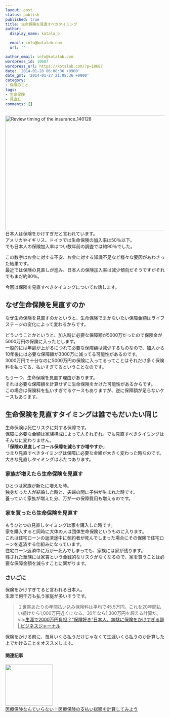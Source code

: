 ```yaml
---
layout: post
status: publish
published: true
title: 生命保険を見直すべきタイミング
author:
  display_name: kotala_b

  email: info@kotalab.com
  url: ''

author_email: info@kotalab.com
wordpress_id: 10687
wordpress_url: https://kotalab.com/?p=10687
date: '2014-01-28 06:08:36 +0900'
date_gmt: '2014-01-27 21:08:36 +0900'
category:
- 保険のこと
tags:
- 生命保険
- 見直し
comments: []
---
```

<p><img src="https://kotalab.com/wp-content/uploads/Review-timing-of-the-insurance_140128-546x361.jpg" alt="Review timing of the insurance_140128" width="546" height="361" class="alignnone size-large wp-image-10689" /><br />
日本人は保険をかけすぎだと言われています。<br />
アメリカやイギリス、ドイツでは生命保険の加入率は50％以下。<br />
でも<span class="b">日本人の保険加入率はつい数年前の調査では約90％でした</span>。</p>
<p>この数字はお金に対する不安、お金に対する知識不足など様々な要因があわさった結果です。<br />
最近では保険の見直しが進み、日本人の保険加入率は減少傾向だそうですがそれでもまだ約80％。</p>
<p>今回は保険を見直すべきタイミングについてお話します。<br />
</p>
<!--more-->
<h2>なぜ生命保険を見直すのか</h2>
<p>なぜ生命保険を見直すのかというと、生命保険でまかないたい保障金額はライフステージの変化によって変わるからです。</p>
<p>どういうことかというと、加入時に必要な保障額が5000万だったので保険金が5000万円の保険に入ったとします。<br />
一般的には年齢が上がるにつれて必要な保障額は減少するものなので、加入から10年後には必要な保障額が3000万に減ってる可能性があるのです。<br />
<span class="b">3000万円で十分なのに5000万円の保険に入ってるってことはそれだけ多く保険料を払ってる、払いすぎてるということ</span>なのです。</p>
<p>もう一つ、生命保険を見直す理由があります。<br />
それは必要な保障額を計算せずに生命保険をかけた可能性があるからです。<br />
この場合は保険料を払いすぎてるケースもありますが、逆に保障額が足らないケースもあります。</p>
<h2>生命保険を見直すタイミングは誰でもだいたい同じ</h2>
<p>生命保険は死亡リスクに対する保障です。<br />
保障に必要な金額は家族構成によって人それぞれ。でも見直すべきタイミングはそんなに変わりません。<br />
「<strong>保険の見直しイコール保障を減らすか増やすか</strong>」<br />
つまり見直すべきタイミングは保障に必要な金額が大きく変わった時なのです。<br />
大きな見直しタイミングはふたつあります。</p>
<h3>家族が増えたら生命保険を見直す</h3>
<p>ひとつは家族が新たに増えた時。<br />
独身だった人が結婚した時と、夫婦の間に子供が生まれた時です。<br />
養っていく家族が増えた分、万が一の保障費用も増えるのです。</p>
<h3>家を買ったら生命保険を見直す</h3>
<p>もうひとつの見直しタイミングは家を購入した時です。<br />
家を購入すると同時に大体の人は団体生命保険というものに入ります。<br />
これは住宅ローンの返済途中に契約者が死んでしまった場合にその保険で住宅ローンを返済する仕組みになっています。<br />
住宅ローン返済中に万が一死んでしまっても、家族には家が残ります。<br />
残された華族には家賃という金銭的なリスクがなくなるので、家を買うことは必要な保障金額を減らすことに繋がります。</p>
<h3>さいごに</h3>
<p>保険をかけすぎてると言われる日本人。<br />
生涯で何千万も払う家庭が多いそうです。</p>
<blockquote><p>１世帯あたりの年間払い込み保険料は平均で45.5万円。これを20年間払い続けたら1,000万円近くになる。30年なら1,300万円を超える計算だ。<br />
via:<a href="http://biz-journal.jp/2014/01/post_3931.html" target="_blank">生涯で2000万円負担？&ldquo;保険好き&rdquo;日本人、無駄に保険をかけすぎる謎 | ビジネスジャーナル</a><a href="https://b.hatena.ne.jp/entry/http://biz-journal.jp/2014/01/post_3931.html" target="_blank"><img border="0" src="https://b.hatena.ne.jp/entry/image/http://biz-journal.jp/2014/01/post_3931.html" alt="" /></a></p></blockquote>
<p>保険をかける前に、毎月いくら払うだけじゃなくて生涯いくら払うのか計算した上でかけることをオススメします。</p>
<h4 class="rel">関連記事</h4>
<div class="shht">
<div class="shhtimg"><a href="https://kotalab.com/no-insurance" target="_blank"><img src="https://kotalab.com/wp-content/uploads/no-insurance_130118_01-546x233.png" alt="" width="150" height="130" /></a></div>
<div class="shhttext"><a href="https://kotalab.com/no-insurance" target="_blank">医療保険なんていらない！医療保険の支払い総額を計算してみよう</a><span class="removed_link" title="b.hatena.ne.jp/entry/https://kotalab.com/no-insurance"><img border="0" src="https://b.hatena.ne.jp/entry/image/https://kotalab.com/no-insurance" alt="" /></span></div>
</div>
